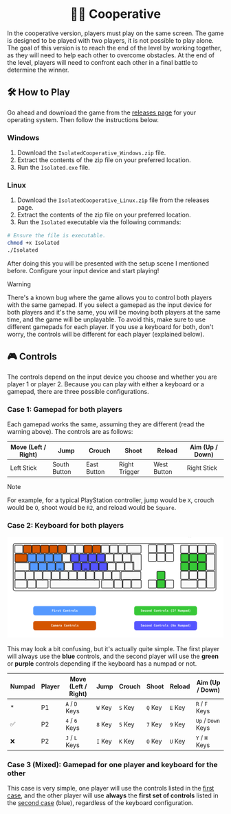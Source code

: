 <div align="center">
  <h1>🤝🏻 Cooperative</h1>
  <p></p>
</div>

In the cooperative version, players must play on the same screen. The game is designed to be played with two players, it is not possible to play alone. The goal of this version is to reach the end of the level by working together, as they will need to help each other to overcome obstacles. At the end of the level, players will need to confront each other in a final battle to determine the winner.

## 🛠️ How to Play

Go ahead and download the game from the [releases page](https://github.com/iivvaannxx/isolated/releases/tag/1.0.0) for your operating system. Then follow the instructions below.

### Windows

1. Download the `IsolatedCooperative_Windows.zip` file.
2. Extract the contents of the zip file on your preferred location.
3. Run the `Isolated.exe` file.

### Linux
1. Download the `IsolatedCooperative_Linux.zip` file from the releases page.
2. Extract the contents of the zip file on your preferred location.
3. Run the `Isolated` executable via the following commands:
```bash
# Ensure the file is executable.
chmod +x Isolated
./Isolated
```
After doing this you will be presented with the setup scene I mentioned before. Configure your input device and start playing!

> [!WARNING]
> There's a known bug where the game allows you to control both players with the same gamepad. If you select a gamepad as the input device for both players and it's the same, you will be moving both players at the same time, and the game will be unplayable. To avoid this, make sure to use different gamepads for each player. If you use a keyboard for both, don't worry, the controls will be different for each player (explained below).

## 🎮 Controls

The controls depend on the input device you choose and whether you are player 1 or player 2. Because you can play with either a keyboard or a gamepad, there are three possible configurations.

### Case 1: Gamepad for both players

Each gamepad works the same, assuming they are different (read the warning above). The controls are as follows:

<div align="center">

| Move (Left / Right) | Jump | Crouch | Shoot | Reload | Aim (Up / Down) |
|---------------------|------|--------|-------|--------|-----------------|
| Left Stick | South Button | East Button | Right Trigger | West Button | Right Stick |

</div>

> [!NOTE]
> For example, for a typical PlayStation controller, jump would be `X`, crouch would be `O`, shoot would be `R2`, and reload would be `Square`.

### Case 2: Keyboard for both players

![Controls](./.github/assets/controls.png)

This may look a bit confusing, but it's actually quite simple. The first player will always use the **blue** controls, and the second player will use the **green** or **purple** controls depending if the keyboard has a numpad or not.

<div align="center">

| Numpad | Player | Move (Left / Right) | Jump | Crouch | Shoot | Reload | Aim (Up / Down) |
| --- | --- | --- | --- | --- | --- | --- | --- |
| \*  | P1  | `A` / `D` Keys | `W` Key | `S` Key | `Q` Key | `E` Key | `R` / `F` Keys |
| ✅   | P2  | `4` / `6` Keys | `8` Key | `5` Key | `7` Key | `9` Key | `Up` / `Down` Keys |
| ❌   | P2  | `J` / `L` Keys | `I` Key | `K` Key | `O` Key | `U` Key | `Y` / `H` Keys |

</div>

### Case 3 (Mixed): Gamepad for one player and keyboard for the other

This case is very simple, one player will use the controls listed in the [first case](#case-1-gamepad-for-both-players), and the other player will use **always** the **first set of controls** listed in the [second case](#case-2-keyboard-for-both-players) (blue), regardless of the keyboard configuration.
